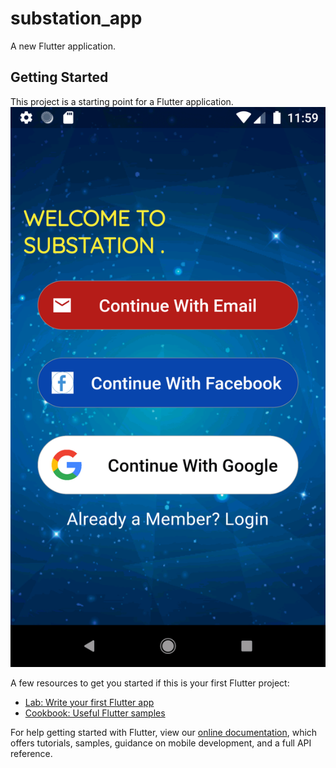 # substation_app

A new Flutter application.

## Getting Started

This project is a starting point for a Flutter application.
<img src="/screenshoots/Screenshot_1611953956.png
">

A few resources to get you started if this is your first Flutter project:

- [Lab: Write your first Flutter app](https://flutter.dev/docs/get-started/codelab)
- [Cookbook: Useful Flutter samples](https://flutter.dev/docs/cookbook)

For help getting started with Flutter, view our
[online documentation](https://flutter.dev/docs), which offers tutorials,
samples, guidance on mobile development, and a full API reference.
